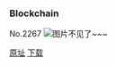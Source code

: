 ### Blockchain
No.2267
![图片不见了~~~](https://imgs.xkcd.com/comics/blockchain.png)

[原址](https://xkcd.com//2267) [下载](https://imgs.xkcd.com/comics/blockchain.png)

